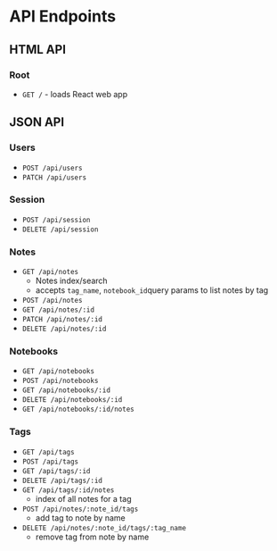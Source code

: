 # API Endpoints 

## HTML API 

### Root 

* ```GET /``` - loads React web app 

## JSON API 

### Users 

* ```POST /api/users```
* ```PATCH /api/users```

### Session 

* ```POST /api/session```
* ```DELETE /api/session```

### Notes 

* ```GET /api/notes```
 	* Notes index/search
 	* accepts ```tag_name```, ```notebook_id```query params to list notes by tag 
*  ```POST /api/notes```
*  ```GET /api/notes/:id```
*  ```PATCH /api/notes/:id```
*  ```DELETE /api/notes/:id```

### Notebooks 

* ```GET /api/notebooks```
* ```POST /api/notebooks```
* ```GET /api/notebooks/:id```
* ```DELETE /api/notebooks/:id```
* ```GET /api/notebooks/:id/notes```

### Tags

* ```GET /api/tags```
* ```POST /api/tags```
* ```GET /api/tags/:id```
* ```DELETE /api/tags/:id```
* ```GET /api/tags/:id/notes```
	* index of all notes for a tag 
* ```POST /api/notes/:note_id/tags```
	* add tag to note by name 
* ```DELETE /api/notes/:note_id/tags/:tag_name```
	* remove tag from note by name 







